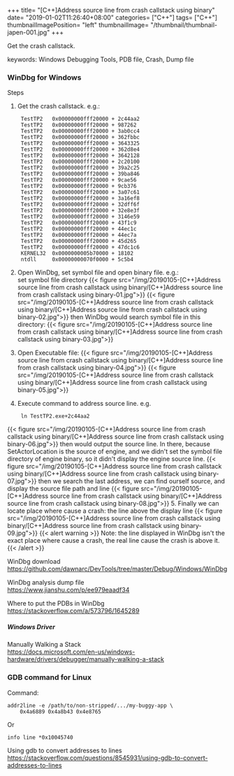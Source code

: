 +++
title= "[C++]Address source line from crash callstack using binary"
date= "2019-01-02T11:26:40+08:00"
categories= ["C++"]
tags= ["C++"]
thumbnailImagePosition= "left"
thumbnailImage= "/thumbnail/thumbnail-japen-001.jpg"
+++

Get the crash callstack.  

<!--more-->

keywords: Windows Debugging Tools, PDB file, Crash, Dump file

### WinDbg for Windows

Steps

1. Get the crash callstack. e.g.:

		TestTP2   0x00000000fff20000 + 2c44aa2 
		TestTP2   0x00000000fff20000 + 987262  
		TestTP2   0x00000000fff20000 + 3ab0cc4 
		TestTP2   0x00000000fff20000 + 362fbbc 
		TestTP2   0x00000000fff20000 + 3643325 
		TestTP2   0x00000000fff20000 + 362d8e4 
		TestTP2   0x00000000fff20000 + 3642128 
		TestTP2   0x00000000fff20000 + 2c20100 
		TestTP2   0x00000000fff20000 + 39a2c25 
		TestTP2   0x00000000fff20000 + 39ba846 
		TestTP2   0x00000000fff20000 + 9cae56  
		TestTP2   0x00000000fff20000 + 9cb376  
		TestTP2   0x00000000fff20000 + 3a07c61 
		TestTP2   0x00000000fff20000 + 3a16ef8 
		TestTP2   0x00000000fff20000 + 32dff6f 
		TestTP2   0x00000000fff20000 + 32e8e3f 
		TestTP2   0x00000000fff20000 + 3146e59 
		TestTP2   0x00000000fff20000 + 43f1c9  
		TestTP2   0x00000000fff20000 + 44ec1c  
		TestTP2   0x00000000fff20000 + 44ec7a  
		TestTP2   0x00000000fff20000 + 45d265  
		TestTP2   0x00000000fff20000 + 47dc1c6 
		KERNEL32  0x0000000005b70000 + 18102   
		ntdll     0x00000000070f0000 + 5c5b4   

2. Open WinDbg, set symbol file and open binary file. e.g.:  
set symbol file directory
{{< figure src="/img/20190105-[C++]Address source line from crash callstack using binary/[C++]Address source line from crash callstack using binary-01.jpg">}}
{{< figure src="/img/20190105-[C++]Address source line from crash callstack using binary/[C++]Address source line from crash callstack using binary-02.jpg">}}
then WinDbg would search symbol file in this directory:
{{< figure src="/img/20190105-[C++]Address source line from crash callstack using binary/[C++]Address source line from crash callstack using binary-03.jpg">}}
3. Open Executable file:
{{< figure src="/img/20190105-[C++]Address source line from crash callstack using binary/[C++]Address source line from crash callstack using binary-04.jpg">}}
{{< figure src="/img/20190105-[C++]Address source line from crash callstack using binary/[C++]Address source line from crash callstack using binary-05.jpg">}}
4. Execute command to address source line. e.g. 

		ln TestTP2.exe+2c44aa2
{{< figure src="/img/20190105-[C++]Address source line from crash callstack using binary/[C++]Address source line from crash callstack using binary-06.jpg">}}
then would output the source line. In there, because SetActorLocation is the source of engine, and we didn't set the symbol file directory of engine binary, so it didn't display the engine source line.
{{< figure src="/img/20190105-[C++]Address source line from crash callstack using binary/[C++]Address source line from crash callstack using binary-07.jpg">}}
then we search the last address, we can find ourself source, and display the source file path and line
{{< figure src="/img/20190105-[C++]Address source line from crash callstack using binary/[C++]Address source line from crash callstack using binary-08.jpg">}}
5. Finally we can locate place where cause a crash: the line above the display line 
{{< figure src="/img/20190105-[C++]Address source line from crash callstack using binary/[C++]Address source line from crash callstack using binary-09.jpg">}}
{{< alert warning >}}
Note: the line displayed in WinDbg isn't the exact place where cause a crash, the real line cause the crash is above it.
{{< /alert >}}

WinDbg download  
https://github.com/dawnarc/DevTools/tree/master/Debug/Windows/WinDbg

WinDbg analysis dump file  
https://www.jianshu.com/p/ee979eaadf34

Where to put the PDBs in WinDbg  
https://stackoverflow.com/a/573796/1645289

##### Windows Driver

Manually Walking a Stack  
https://docs.microsoft.com/en-us/windows-hardware/drivers/debugger/manually-walking-a-stack

### GDB command for Linux

Command:

	addr2line -e /path/to/non-stripped/.../my-buggy-app \
		0x4a6889 0x4a8b43 0x4e8765

Or
		
	info line *0x10045740

Using gdb to convert addresses to lines  
https://stackoverflow.com/questions/8545931/using-gdb-to-convert-addresses-to-lines